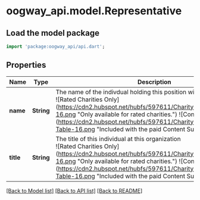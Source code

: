 # oogway_api.model.Representative

## Load the model package
```dart
import 'package:oogway_api/api.dart';
```

## Properties
Name | Type | Description | Notes
------------ | ------------- | ------------- | -------------
**name** | **String** | The name of the indivdual holding this position within the organization <br/> ![Rated Charities Only](https://cdn2.hubspot.net/hubfs/597611/CharityNavigator/Blue_Star-16.png \"Only available for rated charities.\") ![Content Subscription](https://cdn2.hubspot.net/hubfs/597611/CharityNavigator/FA-Data-Table-16.png \"Included with the paid Content Subscription.\") | [optional] 
**title** | **String** | The title of this individual at this organization <br/> ![Rated Charities Only](https://cdn2.hubspot.net/hubfs/597611/CharityNavigator/Blue_Star-16.png \"Only available for rated charities.\") ![Content Subscription](https://cdn2.hubspot.net/hubfs/597611/CharityNavigator/FA-Data-Table-16.png \"Included with the paid Content Subscription.\") | [optional] 

[[Back to Model list]](../README.md#documentation-for-models) [[Back to API list]](../README.md#documentation-for-api-endpoints) [[Back to README]](../README.md)



